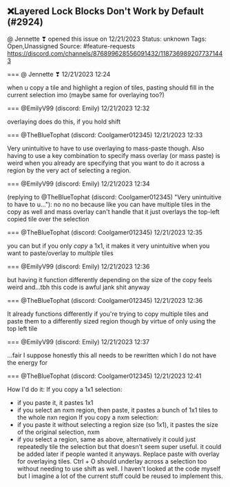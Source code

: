 ## ❌Layered Lock Blocks Don't Work by Default (#2924)
@ Jennette ❣ opened this issue on 12/21/2023
Status: unknown
Tags: Open,Unassigned
Source: #feature-requests https://discord.com/channels/876899628556091432/1187369892077371443


=== @ Jennette ❣ 12/21/2023 12:24

when u copy a tile and highlight a region of tiles, pasting should fill in the current selection imo
(maybe same for overlaying too?)

=== @EmilyV99 (discord: Emily) 12/21/2023 12:32

overlaying does do this, if you hold shift

=== @TheBlueTophat (discord: Coolgamer012345) 12/21/2023 12:33

Very unintuitive to have to use overlaying to mass-paste though. Also having to use a key combination to specify mass overlay (or mass paste) is weird when you already are specifying that you want to do it across a region by the very act of selecting a region.

=== @EmilyV99 (discord: Emily) 12/21/2023 12:34

(replying to @TheBlueTophat (discord: Coolgamer012345) "Very unintuitive to have to u…"): no no no
because like
you can have multiple tiles  in the copy as well
and mass overlay can't handle that
it just overlays the top-left copied tile over the selection

=== @TheBlueTophat (discord: Coolgamer012345) 12/21/2023 12:35

you can but if you only *copy* a 1x1, it makes it very unintuitive when you want to paste/overlay to *multiple* tiles

=== @EmilyV99 (discord: Emily) 12/21/2023 12:36

but having it function differently depending on the size of the copy feels weird
and...tbh this code is awful jank shit anyway

=== @TheBlueTophat (discord: Coolgamer012345) 12/21/2023 12:36

It already functions differently if you're trying to copy multiple tiles and paste them to a differently sized region though
by virtue of only using the top left tile

=== @EmilyV99 (discord: Emily) 12/21/2023 12:37

...fair I suppose
honestly this all needs to be rewritten
which I do not have the energy for

=== @TheBlueTophat (discord: Coolgamer012345) 12/21/2023 12:41

How I'd do it:
If you copy a 1x1 selection:
- if you paste it, it pastes 1x1
- if you select an nxm region, then paste, it pastes a bunch of 1x1 tiles to the whole nxn region
If you copy a nxm selection:
- if you paste it without selecting a region size (so 1x1), it pastes the size of the original selection, nxm
- if you select a region, same as above, alternatively it could just repeatedly tile the selection but that doesn't seem super useful. it could be added later if people wanted it anyways.
Replace paste with overlay for overlaying tiles. Ctrl + O should underlay across a selection too without needing to use shift as well.
I haven't looked at the code myself but I imagine a lot of the current stuff could be reused to implement this.
